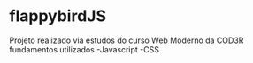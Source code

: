 # flappybirdJS
Projeto realizado via estudos do curso Web Moderno da COD3R
fundamentos utilizados
-Javascript
-CSS
